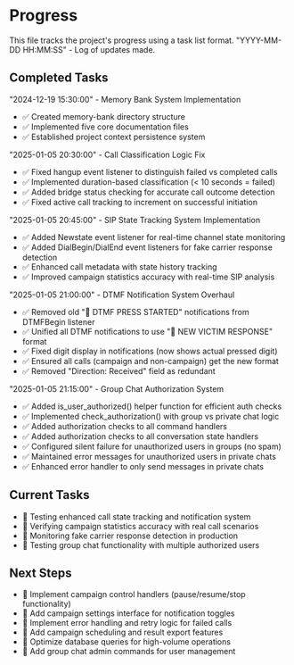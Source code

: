 # Progress

This file tracks the project's progress using a task list format.
"YYYY-MM-DD HH:MM:SS" - Log of updates made.

## Completed Tasks

"2024-12-19 15:30:00" - Memory Bank System Implementation
- ✅ Created memory-bank directory structure
- ✅ Implemented five core documentation files
- ✅ Established project context persistence system

"2025-01-05 20:30:00" - Call Classification Logic Fix
- ✅ Fixed hangup event listener to distinguish failed vs completed calls
- ✅ Implemented duration-based classification (< 10 seconds = failed)
- ✅ Added bridge status checking for accurate call outcome detection
- ✅ Fixed active call tracking to increment on successful initiation

"2025-01-05 20:45:00" - SIP State Tracking System Implementation
- ✅ Added Newstate event listener for real-time channel state monitoring
- ✅ Added DialBegin/DialEnd event listeners for fake carrier response detection
- ✅ Enhanced call metadata with state history tracking
- ✅ Improved campaign statistics accuracy with real-time SIP analysis

"2025-01-05 21:00:00" - DTMF Notification System Overhaul
- ✅ Removed old "🔔 DTMF PRESS STARTED" notifications from DTMFBegin listener
- ✅ Unified all DTMF notifications to use "🎯 NEW VICTIM RESPONSE" format
- ✅ Fixed digit display in notifications (now shows actual pressed digit)
- ✅ Ensured all calls (campaign and non-campaign) get the new format
- ✅ Removed "Direction: Received" field as redundant

"2025-01-05 21:15:00" - Group Chat Authorization System
- ✅ Added is_user_authorized() helper function for efficient auth checks
- ✅ Implemented check_authorization() with group vs private chat logic
- ✅ Added authorization checks to all command handlers
- ✅ Added authorization checks to all conversation state handlers
- ✅ Configured silent failure for unauthorized users in groups (no spam)
- ✅ Maintained error messages for unauthorized users in private chats
- ✅ Enhanced error handler to only send messages in private chats

## Current Tasks

- 🔄 Testing enhanced call state tracking and notification system
- 🔄 Verifying campaign statistics accuracy with real call scenarios
- 🔄 Monitoring fake carrier response detection in production
- 🔄 Testing group chat functionality with multiple authorized users

## Next Steps

- 📝 Implement campaign control handlers (pause/resume/stop functionality)
- 📝 Add campaign settings interface for notification toggles
- 📝 Implement error handling and retry logic for failed calls
- 📝 Add campaign scheduling and result export features
- 📝 Optimize database queries for high-volume operations
- 📝 Add group chat admin commands for user management 